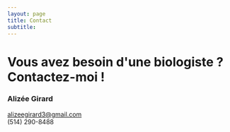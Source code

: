 ```yaml
---
layout: page
title: Contact
subtitle:
---
```


# Vous avez besoin d'une biologiste ? Contactez-moi !
### Alizée Girard  
alizeegirard3@gmail.com  
(514) 290-8488
